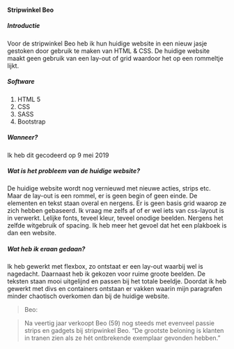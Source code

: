 #### Stripwinkel Beo

##### Introductie

Voor de stripwinkel Beo heb ik hun huidige website in een nieuw jasje gestoken door gebruik te maken van HTML & CSS.
De huidige website maakt geen gebruik van een lay-out of grid waardoor het op een rommeltje lijkt. 

##### Software

1. HTML 5
2. CSS
3. SASS
4. Bootstrap

##### Wanneer?

Ik heb dit gecodeerd op 9 mei 2019

##### Wat is het probleem van de huidige website?

De huidige website wordt nog vernieuwd met nieuwe acties, strips etc. Maar de lay-out is een rommel, er is geen begin of geen einde. De elementen en tekst staan overal en nergens. Er is geen basis grid waarop ze zich hebben gebaseerd. Ik vraag me zelfs af of er wel iets van css-layout is in verwerkt. Lelijke fonts, teveel kleur, teveel onodige beelden. Nergens het zelfde witgebruik of spacing. Ik heb meer het gevoel dat het een plakboek is dan een website.

##### Wat heb ik eraan gedaan?

Ik heb gewerkt met flexbox, zo ontstaat er een lay-out waarbij wel is nagedacht. Daarnaast heb ik gekozen voor ruime groote beelden. De teksten staan mooi uitgelijnd en passen bij het totale beeldje. Doordat ik heb gewerkt met divs en containers ontstaan er vakken waarin mijn paragrafen minder chaotisch overkomen dan bij de huidige website. 

> Beo:

> Na veertig jaar verkoopt Beo (59) nog steeds met evenveel passie strips en gadgets bij stripwinkel Beo. “De grootste beloning is klanten in tranen zien als ze hét ontbrekende exemplaar gevonden hebben.”
